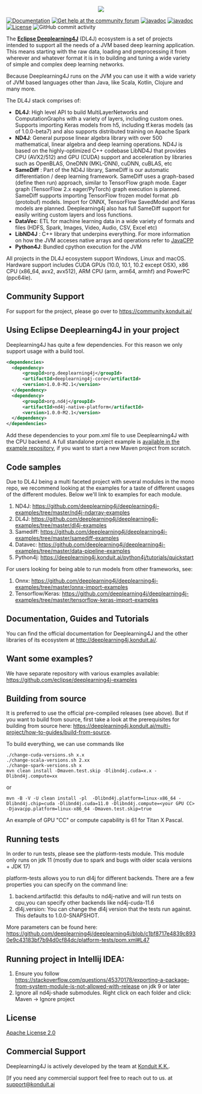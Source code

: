 <p align="center">
  <img src="https://www.zeljkoobrenovic.com/tools/tech/images/eclipse_deeplearning4j.png">
</p>

 [![Documentation](https://img.shields.io/badge/user-documentation-blue.svg)](https://deeplearning4j.konduit.ai/)
[![Get help at the community forum](https://img.shields.io/badge/Get%20Help-Community%20Forum-blue)](https://community.konduit.ai/)
[![javadoc](https://javadoc.io/badge2/org.deeplearning4j/deeplearning4j-nn/DL4J%20API%20Doc.svg)](https://javadoc.io/doc/org.deeplearning4j/deeplearning4j-nn)
[![javadoc](https://javadoc.io/badge2/org.nd4j/nd4j-api/ND4J%20API%20Doc.svg)](https://javadoc.io/doc/org.nd4j/nd4j-api)
[![License](https://img.shields.io/github/license/eclipse/deeplearning4j)](LICENSE)
![GitHub commit activity](https://img.shields.io/github/commit-activity/m/eclipse/deeplearning4j)


The **[Eclipse Deeplearning4J](https://deeplearning4j.konduit.ai/)** (DL4J) ecosystem is a set of projects intended to support all the needs of a JVM based deep learning application. This means starting with the raw data, loading and preprocessing it from wherever and whatever format it is in to building and tuning a wide variety of simple and complex deep learning networks. 

Because Deeplearning4J runs on the JVM you can use it with a wide variety of JVM based languages other than Java, like Scala, Kotlin, Clojure and many more. 

The DL4J stack comprises of:
- **DL4J**: High level API to build MultiLayerNetworks and ComputationGraphs with a variety of layers, including custom ones. Supports importing Keras models from h5, including tf.keras models (as of 1.0.0-beta7) and also supports distributed training on Apache Spark
- **ND4J**: General purpose linear algebra library with over 500 mathematical, linear algebra and deep learning operations. ND4J is based on the highly-optimized C++ codebase LibND4J that provides CPU (AVX2/512) and GPU (CUDA) support and acceleration by libraries such as OpenBLAS, OneDNN (MKL-DNN), cuDNN, cuBLAS, etc
- **SameDiff** : Part of the ND4J library, SameDiff is our automatic differentiation / deep learning framework. SameDiff uses a graph-based (define then run) approach, similar to TensorFlow graph mode. Eager graph (TensorFlow 2.x eager/PyTorch) graph execution is planned. SameDiff supports importing TensorFlow frozen model format .pb (protobuf) models. Import for ONNX, TensorFlow SavedModel and Keras models are planned. Deeplearning4j also has full SameDiff support for easily writing custom layers and loss functions.
- **DataVec**: ETL for machine learning data in a wide variety of formats and files (HDFS, Spark, Images, Video, Audio, CSV, Excel etc)
- **LibND4J** : C++ library that underpins everything. For more information on how the JVM acceses native arrays and operations refer to [JavaCPP](https://github.com/bytedeco/javacpp)
- **Python4J**: Bundled cpython execution for the JVM

All projects in the DL4J ecosystem support Windows, Linux and macOS. Hardware support includes CUDA GPUs (10.0, 10.1, 10.2 except OSX), x86 CPU (x86_64, avx2, avx512), ARM CPU (arm, arm64, armhf) and PowerPC (ppc64le).

## Community Support
For support for the project, please go over to https://community.konduit.ai/

## Using Eclipse Deeplearning4J in your project

Deeplearning4J has quite a few dependencies. For this reason we only support usage with a build tool.

```xml
<dependencies>
  <dependency>
      <groupId>org.deeplearning4j</groupId>
      <artifactId>deeplearning4j-core</artifactId>
      <version>1.0.0-M2.1</version>
  </dependency>
  <dependency>
      <groupId>org.nd4j</groupId>
      <artifactId>nd4j-native-platform</artifactId>
      <version>1.0.0-M2.1</version>
  </dependency>
</dependencies>
```

Add these dependencies to your pom.xml file to use Deeplearning4J with the CPU backend. A full standalone project example is [available in the example repository](https://github.com/eclipse/deeplearning4j-examples), if you want to start a new Maven project from scratch.

## Code samples

Due to DL4J being a multi faceted project
with several modules in the mono repo, we recommend looking at the examples
for a taste of different usages of the different modules. Below
we'll link to examples for each module.

1. ND4J: https://github.com/deeplearning4j/deeplearning4j-examples/tree/master/nd4j-ndarray-examples
2. DL4J: https://github.com/deeplearning4j/deeplearning4j-examples/tree/master/dl4j-examples
3. Samediff: https://github.com/deeplearning4j/deeplearning4j-examples/tree/master/samediff-examples
4. Datavec: https://github.com/deeplearning4j/deeplearning4j-examples/tree/master/data-pipeline-examples
5. Python4j: https://deeplearning4j.konduit.ai/python4j/tutorials/quickstart


For users looking for being able to run models from other frameworks, see:
1. Onnx: https://github.com/deeplearning4j/deeplearning4j-examples/tree/master/onnx-import-examples
2. Tensorflow/Keras: https://github.com/deeplearning4j/deeplearning4j-examples/tree/master/tensorflow-keras-import-examples


## Documentation, Guides and Tutorials
You can find the official documentation for Deeplearning4J and the other libraries of its ecosystem at http://deeplearning4j.konduit.ai/.

## Want some examples?
We have separate repository with various examples available: https://github.com/eclipse/deeplearning4j-examples

## Building from source
It is preferred to use the official pre-compiled releases (see above). But if you want to build from source, first take a look at the prerequisites for building from source here: https://deeplearning4j.konduit.ai/multi-project/how-to-guides/build-from-source.

To build everything, we can use commands like
```
./change-cuda-versions.sh x.x
./change-scala-versions.sh 2.xx
./change-spark-versions.sh x
mvn clean install -Dmaven.test.skip -Dlibnd4j.cuda=x.x -Dlibnd4j.compute=xx
```
or
```
mvn -B -V -U clean install -pl  -Dlibnd4j.platform=linux-x86_64 -Dlibnd4j.chip=cuda -Dlibnd4j.cuda=11.0 -Dlibnd4j.compute=<your GPU CC> -Djavacpp.platform=linux-x86_64 -Dmaven.test.skip=true
```

An example of GPU "CC" or compute capability is 61 for Titan X Pascal.

## Running tests

In order to run tests, please see the platform-tests module.
This module only runs on jdk 11 (mostly due to spark and bugs with older scala versions + JDK 17)

platform-tests allows you to run dl4j for different backends.
There are a few properties you can specify on the command line:
1. backend.artifactId: this defaults to nd4j-native and will run tests on cpu,you can specify other backends like nd4j-cuda-11.6
2. dl4j.version: You can change the dl4j version that the tests run against. This defaults to 1.0.0-SNAPSHOT.

More parameters can be found here:
https://github.com/deeplearning4j/deeplearning4j/blob/c1bf8717e4839c8930e9c43183bf7b94d0cf84dc/platform-tests/pom.xml#L47





## Running project in Intellij IDEA:
1. Ensure you follow https://stackoverflow.com/questions/45370178/exporting-a-package-from-system-module-is-not-allowed-with-release on jdk 9 or later
2. Ignore all nd4j-shade submodules. Right click on each folder and click: Maven -> Ignore project


## License

[Apache License 2.0](LICENSE)


## Commercial Support
Deeplearning4J is actively developed by the team at [Konduit K.K.](https://konduit.ai). 

[If you need any commercial support feel free to reach out to us. at [support@konduit.ai](mailto:support@konduit.ai)  

